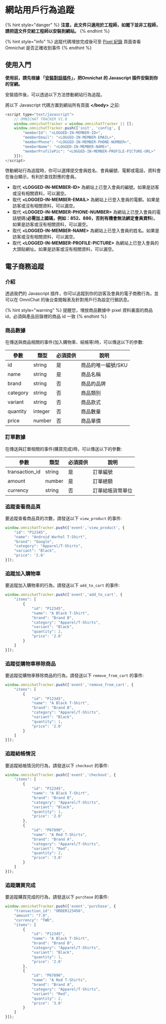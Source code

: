 # 網站用戶行為追蹤

{% hint style="danger" %}
**注意，此文件只適用於工程師，如閣下並非工程師，請把這文件交給工程師以安裝到網站。**
{% endhint %}

{% hint style="info" %}
追蹤代碼埋放完成後可至 [Pixel 紀錄](https://console.omnichat.ai/pixel-record) 頁面查看 Omnichat 是否正確收到事件
{% endhint %}

## 使用入門

**使用前，請先根據 「**[**安裝對話插件**](https://docs.omnichat.ai/features/tong-xun-qu-dao/wang-zhan-dui-hua-cha-jian/install)**」，把Omnichat 的 Javascript 插件安裝到你的官網。**

安裝插件後，可以透過以下方法啓動網站行為追蹤。

&#x20;將以下 Javascript 代碼方置到網站所有頁面 **\</body>** 之前:

```javascript
<script type="text/javascript">
    // OMNICHAT TRACKER V1.0
    window.omnichatTracker = window.omnichatTracker || [];
    window.omnichatTracker.push(['init', 'config', {
        "memberId": "<LOGGED-IN-MEMBER-ID>",
        "memberEmail": "<LOGGED-IN-MEMBER-EMAIL>",
        "memberPhone": "<LOGGED-IN-MEMBER-PHONE-NUMBER>",
        "memberName": "<LOGGED-IN-MEMBER-NAME>",
        "memberProfilePic": "<LOGGED-IN-MEMBER-PROFILE-PICTURE-URL>"
    }]);
</script>
```

啓動網站行為追蹤時，你可以選擇提交會員姓名、會員編號、電郵或電話，資料會在後台顯示，有利於查找對應的會員。

* 取代 **\<LOGGED-IN-MEMBER-ID>** 為網站上已登入會員的編號。如果是訪客或沒有相關資料，可以漏空。
* 取代 **\<LOGGED-IN-MEMBER-EMAIL>** 為網站上已登入會員的電郵。如果是訪客或沒有相關資料，可以漏空。
* 取代 **\<LOGGED-IN-MEMBER-PHONE-NUMBER>** 為網站上已登入會員的電話號碼(**必需加上國碼，例如：852、886，否則有機會無法綁定會員資料**)。如果是訪客或沒有相關資料，可以漏空。
* 取代 **\<LOGGED-IN-MEMBER-NAME>** 為網站上已登入會員的姓名。如果是訪客或沒有相關資料，可以漏空。
* 取代 **\<LOGGED-IN-MEMBER-PROFILE-PICTURE>** 為網站上已登入會員的大頭貼網址。如果是訪客或沒有相關資料，可以漏空。

## 電子商務追蹤

### 介紹

透過我們的 Javascript 插件，你可以追蹤到你的訪客及會員的電子商務行為，並可以在 OmniChat 的後台查閱報表及針對用戶行為設定行銷訊息。

{% hint style="warning" %}
提醒您，埋放商品數據中 pixel 資料裏面的商品 id，必須與產品目錄裡的商品 id 一致
{% endhint %}

### 商品數據

在傳送與商品相關的事件(加入購物車、結帳等)時，可以傳送以下的參數:

| 參數       | 類型      | 必須提供 | 說明          |
| -------- | ------- | ---- | ----------- |
| id       | string  | 是    | 商品的唯一編號/SKU |
| name     | string  | 是    | 商品名稱        |
| brand    | string  | 否    | 商品的品牌       |
| category | string  | 否    | 商品類別        |
| variant  | string  | 否    | 商品款式        |
| quantity | integer | 否    | 商品數量        |
| price    | number  | 否    | 商品單價        |

### 訂單數據

在傳送與訂單相關的事件(購買完成)時，可以傳送以下的參數:

| 參數              | 類型     | 必須提供 | 說明       |
| --------------- | ------ | ---- | -------- |
| transaction\_id | string | 是    | 訂單編號     |
| amount          | number | 是    | 訂單總額     |
| currency        | string | 否    | 訂單結帳貨幣單位 |

### 追蹤查看商品頁

要追蹤查看商品頁的次數，請發送以下 `view_product` 的事件:

```javascript
window.omnichatTracker.push(['event','view_product', {
    "id": "P12345",
    "name": "Android Warhol T-Shirt",
    "brand": "Google",
    "category": "Apparel/T-Shirts",
    "variant": "Black",
    "price": '2.0'
}]);
```

### 追蹤加入購物車

要追蹤加入購物車的行為，請發送以下 `add_to_cart` 的事件:

```javascript
window.omnichatTracker.push(['event','add_to_cart', {
    "items": [
        {
            "id": "P12345",
            "name": "A Black T-Shirt",
            "brand": "Brand B",
            "category": "Apparel/T-Shirts",
            "variant": "Black",
            "quantity": 2,
            "price": '2.0'
        }
    ]
}]);
```

### 追蹤從購物車移除商品

要追蹤從購物車移除商品的行為，請發送以下 `remove_from_cart` 的事件:

```javascript
window.omnichatTracker.push(['event','remove_from_cart', {
    "items": [
        {
            "id": "P12345",
            "name": "A Black T-Shirt",
            "brand": "Brand B",
            "category": "Apparel/T-Shirts",
            "variant": "Black",
            "quantity": 1,
            "price": '2.0'
        }
    ]
}]);
```

### 追蹤結帳情況

要追蹤結帳情況的行為，請發送以下 `checkout` 的事件:

```javascript
window.omnichatTracker.push(['event','checkout', {
    "items": [
        {
            "id": "P12345",
            "name": "A Black T-Shirt",
            "brand": "Brand B",
            "category": "Apparel/T-Shirts",
            "variant": "Black",
            "quantity": 1,
            "price": '2.0'
        },
        {
            "id": "P67890",
            "name": "A Red T-Shirts",
            "brand": "Brand A",
            "category": "Apparel/T-Shirts",
            "variant": "Red",
            "quantity": 2,
            "price": '3.0'
        }
    ]
}]);
```

### 追蹤購買完成

要追蹤購買完成的行為，請發送以下 `purchase` 的事件:

```javascript
window.omnichatTracker.push(['event','purchase', {
    "transaction_id": "ORDER123456",
    "amount": "7.0",
    "currency": "TWD",
    "items": [
        {
            "id": "P12345",
            "name": "A Black T-Shirt",
            "brand": "Brand B",
            "category": "Apparel/T-Shirts",
            "variant": "Black",
            "quantity": 1,
            "price": '2.0'
        },
        {
            "id": "P67890",
            "name": "A Red T-Shirts",
            "brand": "Brand A",
            "category": "Apparel/T-Shirts",
            "variant": "Red",
            "quantity": 2,
            "price": '3.0'
        }
    ]
}]);
```

